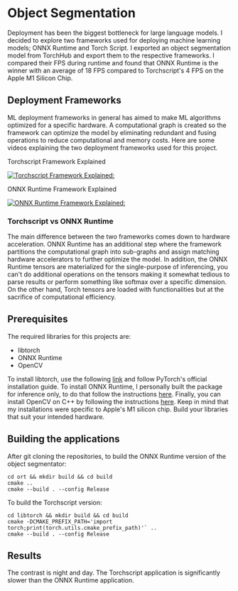 # Object Segmentation
Deployment has been the biggest bottleneck for large language models. I decided to explore two frameworks used for deploying machine learning models; ONNX Runtime and Torch Script. I exported an object segmentation model from TorchHub and export them to the respective frameworks. I compared their FPS during runtime and found that ONNX Runtime is the winner with an average of 18 FPS compared to Torchscript's 4 FPS on the Apple M1 Silicon Chip.

## Deployment Frameworks
ML deployment frameworks in general has aimed to make ML algorithms optimized for a specific hardware. A computational graph is created so the framework can optimize the model by eliminating redundant and fusing operations to reduce computational and memory costs. Here are some videos explaining the two deployment frameworks used for this project.

Torchscript Framework Explained

[![Torchscript Framework Explained:](http://i3.ytimg.com/vi/2awmrMRf0dA/hqdefault.jpg)](https://www.youtube.com/watch?v=2awmrMRf0dA&ab_channel=PyTorch)

ONNX Runtime Framework Explained

[![ONNX Runtime Framework Explained:](http://i3.ytimg.com/vi/Ij5MoUnLQ0E/hqdefault.jpg)](https://www.youtube.com/watch?v=Ij5MoUnLQ0E&t=2109s&ab_channel=MicrosoftResearch)

### Torchscript vs ONNX Runtime
The main difference between the two frameworks comes down to hardware acceleration. ONNX Runtime has an additional step where the framework partitions the computational graph into sub-graphs and assign matching hardware accelerators to further optimize the model. In addition, the ONNX Runtime tensors are materialized for the single-purpose of inferencing, you can't do additional operations on the tensors making it somewhat tedious to parse results or perform something like softmax over a specific dimension. On the other hand, Torch tensors are loaded with functionalities but at the sacrifice of computational efficiency.

## Prerequisites
The required libraries for this projects are:
- libtorch
- ONNX Runtime
- OpenCV

To install libtorch, use the following [link](https://pytorch.org/cppdocs/installing.html) and follow PyTorch's official installation guide. To install ONNX Runtime, I personally built the package for inference only, to do that follow the instructions [here](https://onnxruntime.ai/docs/build/inferencing.html). Finally, you can install OpenCV on C++ by following the instructions [here](https://gist.github.com/nucliweb/b2a234c673221af5ec24508da7d8b854). Keep in mind that my installations were specific to Apple's M1 silicon chip. Build your libraries that suit your intended hardware.

## Building the applications
After git cloning the repositories, to build the ONNX Runtime version of the object segmentator:
```
cd ort && mkdir build && cd build
cmake ..
cmake --build . --config Release
```
To build the Torchscript version:
```
cd libtorch && mkdir build && cd build
cmake -DCMAKE_PREFIX_PATH='import torch;print(torch.utils.cmake_prefix_path)'` ..
cmake --build . --config Release
```

## Results
The contrast is night and day. The Torchscript application is significantly slower than the ONNX Runtime application.

